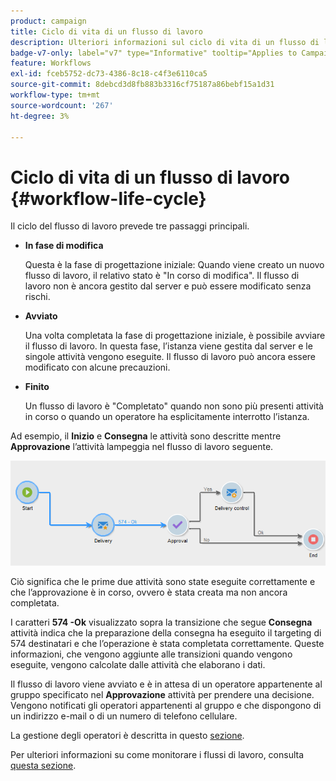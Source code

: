 ```yaml
---
product: campaign
title: Ciclo di vita di un flusso di lavoro
description: Ulteriori informazioni sul ciclo di vita di un flusso di lavoro
badge-v7-only: label="v7" type="Informative" tooltip="Applies to Campaign Classic v7 only"
feature: Workflows
exl-id: fceb5752-dc73-4386-8c18-c4f3e6110ca5
source-git-commit: 8debcd3d8fb883b3316cf75187a86bebf15a1d31
workflow-type: tm+mt
source-wordcount: '267'
ht-degree: 3%

---
```


# Ciclo di vita di un flusso di lavoro {#workflow-life-cycle}



Il ciclo del flusso di lavoro prevede tre passaggi principali.

* **In fase di modifica**

   Questa è la fase di progettazione iniziale: Quando viene creato un nuovo flusso di lavoro, il relativo stato è &quot;In corso di modifica&quot;. Il flusso di lavoro non è ancora gestito dal server e può essere modificato senza rischi.

* **Avviato**

   Una volta completata la fase di progettazione iniziale, è possibile avviare il flusso di lavoro. In questa fase, l’istanza viene gestita dal server e le singole attività vengono eseguite. Il flusso di lavoro può ancora essere modificato con alcune precauzioni.

* **Finito**

   Un flusso di lavoro è &quot;Completato&quot; quando non sono più presenti attività in corso o quando un operatore ha esplicitamente interrotto l’istanza.

Ad esempio, il **Inizio** e **Consegna** le attività sono descritte mentre **Approvazione** l’attività lampeggia nel flusso di lavoro seguente.

![](assets/new-workflow-6.png)

Ciò significa che le prime due attività sono state eseguite correttamente e che l’approvazione è in corso, ovvero è stata creata ma non ancora completata.

I caratteri **574 -Ok** visualizzato sopra la transizione che segue **Consegna** attività indica che la preparazione della consegna ha eseguito il targeting di 574 destinatari e che l’operazione è stata completata correttamente. Queste informazioni, che vengono aggiunte alle transizioni quando vengono eseguite, vengono calcolate dalle attività che elaborano i dati.

Il flusso di lavoro viene avviato e è in attesa di un operatore appartenente al gruppo specificato nel **Approvazione** attività per prendere una decisione. Vengono notificati gli operatori appartenenti al gruppo e che dispongono di un indirizzo e-mail o di un numero di telefono cellulare.

La gestione degli operatori è descritta in questo [sezione](../../platform/using/access-management.md).

Per ulteriori informazioni su come monitorare i flussi di lavoro, consulta [questa sezione](monitoring-workflow-execution.md).
